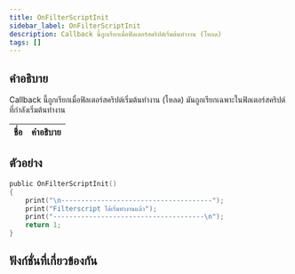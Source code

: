 ```yaml
---
title: OnFilterScriptInit
sidebar_label: OnFilterScriptInit
description: Callback นี้ถูกเรียกเมื่อฟิลเตอร์สคริปต์เริ่มต้นทำงาน (โหลด)
tags: []
---
```


## คำอธิบาย

Callback นี้ถูกเรียกเมื่อฟิลเตอร์สคริปต์เริ่มต้นทำงาน (โหลด) มันถูกเรียกเฉพาะในฟิลเตอร์สคริปต์ที่กำลังเริ่มต้นทำงาน

| ชื่อ | คำอธิบาย |
| ---- | -------- |


## ตัวอย่าง

```c
public OnFilterScriptInit()
{
    print("\n--------------------------------------");
    print("Filterscript ได้เริ่มทำงานแล้ว");
    print("--------------------------------------\n");
    return 1;
}
```

## ฟังก์ชั่นที่เกี่ยวข้องกัน
